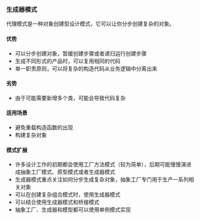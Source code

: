 ### 生成器模式
代理模式是一种对象创建型设计模式，它可以让你分步创建复杂的对象。

#### 优势
* 可以分步创建对象，暂缓创建步骤或者递归运行创建步骤
* 生成不同形式的产品时，可以复用相同的代码
* 单一职责原则，可以将复杂的构造代码从业务逻辑中分离出来

#### 劣势
* 由于可能需要新增多个类，可能会导致代码复杂

#### 适用场景
* 避免重载构造函数的出现
* 构建复杂对象

#### 模式扩展
* 许多设计工作的初期都会使用工厂方法模式（较为简单），后期可能慢慢演进成抽象工厂模式、原型模式或者生成器模式
* 生成器模式重点关注如何分步生成复杂对象，抽象工厂专门用于生产一系列相关对象
* 可以在创建复杂组合模式时，使用生成器模式
* 可以结合使用生成器模式和桥接模式
* 抽象工厂、生成器和模型都可以使用单例模式实现